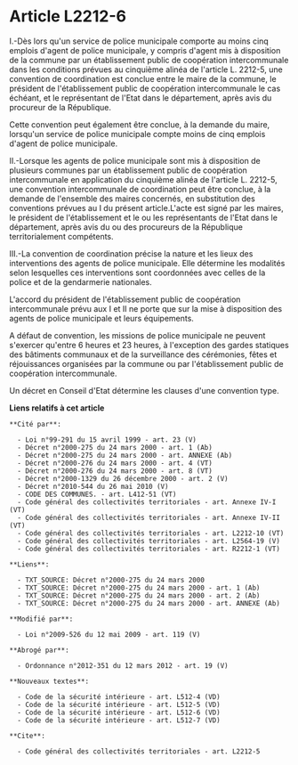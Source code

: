 # Article L2212-6

I.-Dès lors qu'un service de police municipale comporte au moins cinq emplois d'agent de police municipale, y compris d'agent
mis à disposition de la commune par un établissement public de coopération intercommunale dans les conditions prévues au
cinquième alinéa de l'article L. 2212-5, une convention de coordination est conclue entre le maire de la commune, le
président de l'établissement public de coopération intercommunale le cas échéant, et le représentant de l'Etat dans le
département, après avis du procureur de la République. 

Cette convention peut également être conclue, à la demande du maire, lorsqu'un service de police municipale compte moins de
cinq emplois d'agent de police municipale. 

II.-Lorsque les agents de police municipale sont mis à disposition de plusieurs communes par un établissement public de
coopération intercommunale en application du cinquième alinéa de l'article L. 2212-5, une convention intercommunale de
coordination peut être conclue, à la demande de l'ensemble des maires concernés, en substitution des conventions prévues au I
du présent article.L'acte est signé par les maires, le président de l'établissement et le ou les représentants de l'Etat dans
le département, après avis du ou des procureurs de la République territorialement compétents. 

III.-La convention de coordination précise la nature et les lieux des interventions des agents de police municipale. Elle
détermine les modalités selon lesquelles ces interventions sont coordonnées avec celles de la police et de la gendarmerie
nationales.

L'accord du président de l'établissement public de coopération intercommunale prévu aux I et II ne porte que sur la mise à
disposition des agents de police municipale et leurs équipements.

A défaut de convention, les missions de police municipale ne peuvent s'exercer qu'entre 6 heures et 23 heures, à l'exception
des gardes statiques des bâtiments communaux et de la surveillance des cérémonies, fêtes et réjouissances organisées par la
commune ou par l'établissement public de coopération intercommunale. 

Un décret en Conseil d'Etat détermine les clauses d'une convention type.

**Liens relatifs à cet article**

	**Cité par**:

	  - Loi n°99-291 du 15 avril 1999 - art. 23 (V)
	  - Décret n°2000-275 du 24 mars 2000 - art. 1 (Ab)
	  - Décret n°2000-275 du 24 mars 2000 - art. ANNEXE (Ab)
	  - Décret n°2000-276 du 24 mars 2000 - art. 4 (VT)
	  - Décret n°2000-276 du 24 mars 2000 - art. 8 (VT)
	  - Décret n°2000-1329 du 26 décembre 2000 - art. 2 (V)
	  - Décret n°2010-544 du 26 mai 2010 (V)
	  - CODE DES COMMUNES. - art. L412-51 (VT)
	  - Code général des collectivités territoriales - art. Annexe IV-I (VT)
	  - Code général des collectivités territoriales - art. Annexe IV-II (VT)
	  - Code général des collectivités territoriales - art. L2212-10 (VT)
	  - Code général des collectivités territoriales - art. L2564-19 (V)
	  - Code général des collectivités territoriales - art. R2212-1 (VT)

	**Liens**:

	  - TXT_SOURCE: Décret n°2000-275 du 24 mars 2000
	  - TXT_SOURCE: Décret n°2000-275 du 24 mars 2000 - art. 1 (Ab)
	  - TXT_SOURCE: Décret n°2000-275 du 24 mars 2000 - art. 2 (Ab)
	  - TXT_SOURCE: Décret n°2000-275 du 24 mars 2000 - art. ANNEXE (Ab)

	**Modifié par**:

	  - Loi n°2009-526 du 12 mai 2009 - art. 119 (V)

	**Abrogé par**:

	  - Ordonnance n°2012-351 du 12 mars 2012 - art. 19 (V)

	**Nouveaux textes**:

	  - Code de la sécurité intérieure - art. L512-4 (VD)
	  - Code de la sécurité intérieure - art. L512-5 (VD)
	  - Code de la sécurité intérieure - art. L512-6 (VD)
	  - Code de la sécurité intérieure - art. L512-7 (VD)

	**Cite**:

	  - Code général des collectivités territoriales - art. L2212-5
